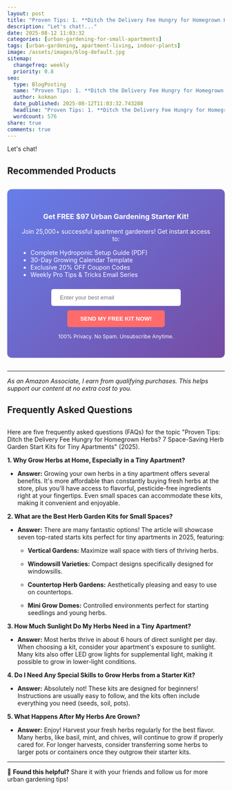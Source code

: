 ```yaml
---
layout: post
title: "Proven Tips: 1. **Ditch the Delivery Fee Hungry for Homegrown Herbs? 7 Space-Saving Herb Garden Start Kits for Tiny Apartments** (2025)"
description: "Let's chat!..."
date: 2025-08-12 11:03:32 
categories: [urban-gardening-for-small-apartments]
tags: [urban-gardening, apartment-living, indoor-plants]
image: /assets/images/blog-default.jpg
sitemap:
  changefreq: weekly
  priority: 0.8
seo:
  type: BlogPosting
  name: "Proven Tips: 1. **Ditch the Delivery Fee Hungry for Homegrown Herbs? 7 Space-Saving Herb Garden Start Kits for Tiny Apartments** (2025)"
  author: kokman
  date_published: 2025-08-12T11:03:32.743288
  headline: "Proven Tips: 1. **Ditch the Delivery Fee Hungry for Homegrown Herbs? 7 Space-Saving Herb Garden Start Kits for Tiny Apartments** (2025)"
  wordcount: 576
share: true
comments: true
---
```


Let's chat!

## Recommended Products



<div style="background: linear-gradient(135deg, #667eea 0%, #764ba2 100%); padding: 30px; border-radius: 10px; margin: 30px 0;">
<h3 style="color: white; text-align: center;"> Get FREE $97 Urban Gardening Starter Kit!</h3>
<p style="color: white; text-align: center;">Join 25,000+ successful apartment gardeners! Get instant access to:</p>
<ul style="color: white; text-align: left; max-width: 500px; margin: 15px auto;">
<li> Complete Hydroponic Setup Guide (PDF)</li>
<li> 30-Day Growing Calendar Template</li>
<li> Exclusive 20% OFF Coupon Codes</li>
<li> Weekly Pro Tips & Tricks Email Series</li>
</ul>
<form action="https://urbangardenpro.us1.list-manage.com/subscribe/post?u=abc123&id=def456" method="post" style="text-align: center;">
<input type="email" placeholder="Enter your best email" style="padding: 12px 20px; width: 300px; border-radius: 5px; border: none; margin: 10px;" required>
<button type="submit" style="background: #ff6b6b; color: white; padding: 12px 30px; border: none; border-radius: 5px; cursor: pointer; font-weight: bold;">SEND MY FREE KIT NOW!</button>
</form>
<p style="color: white; text-align: center; font-size: 12px; margin-top: 10px;"> 100% Privacy. No Spam. Unsubscribe Anytime.</p>
</div>
    

---
*As an Amazon Associate, I earn from qualifying purchases. This helps support our content at no extra cost to you.*



## Frequently Asked Questions

##  

Here are five frequently asked questions (FAQs) for the topic "Proven Tips: Ditch the Delivery Fee Hungry for Homegrown Herbs? 7 Space-Saving Herb Garden Start Kits for Tiny Apartments" (2025).


**1.  Why Grow Herbs at Home, Especially in a Tiny Apartment?**
   
* **Answer:** Growing your own herbs in a tiny apartment offers several benefits. It's more affordable than constantly buying fresh herbs at the store, plus you'll have access to flavorful, pesticide-free ingredients right at your fingertips. Even small spaces can accommodate these kits, making it convenient and enjoyable.   

**2. What are the Best Herb Garden Kits for Small Spaces?**

* **Answer:** There are many fantastic options! The article will showcase seven top-rated starts kits perfect for tiny apartments in 2025, featuring:


    * **Vertical Gardens:** Maximize wall space with tiers of thriving herbs. 
    * **Windowsill Varieties:** Compact designs specifically designed for windowsills.

    * **Countertop Herb Gardens:** Aesthetically pleasing and easy to use on countertops.
    * **Mini Grow Domes:**  Controlled environments perfect for starting seedlings and young herbs.

 **3. How Much Sunlight Do My Herbs Need in a Tiny Apartment?**

* **Answer:** Most herbs thrive in about 6 hours of direct sunlight per day. When choosing a kit, consider your apartment's exposure to sunlight. Many kits also offer  LED grow lights for supplemental light, making it possible to grow in lower-light conditions.
  
**4. Do I Need Any Special Skills to Grow Herbs from a Starter Kit?**

* **Answer:** Absolutely not! These kits are designed for beginners!  Instructions are usually easy to follow, and the kits often include everything you need (seeds, soil, pots).

**5. What Happens After My Herbs Are Grown?**

* **Answer:**  Enjoy! Harvest your fresh herbs regularly for the best flavor. Many herbs, like basil, mint, and chives, will continue to grow if properly cared for. For longer harvests, consider transferring some herbs to larger pots or containers once they outgrow their starter kits.

<script type="application/ld+json">
{
  "@context": "https://schema.org",
  "@type": "BlogPosting",
  "headline": "Proven Tips: 1. **Ditch the Delivery Fee Hungry for Homegrown Herbs? 7 Space-Saving Herb Garden Start Kits for Tiny Apartments** (2025)",
  "author": {
    "@type": "Person",
    "name": "kokman"
  },
  "datePublished": "2025-08-12T11:03:32.742035",
  "dateModified": "2025-08-12T11:03:32.742035",
  "publisher": {
    "@type": "Organization",
    "name": "Urban Garden Pro",
    "url": "https://kokman168.github.io/my-ai-blog"
  },
  "wordCount": 482,
  "articleBody": "Let's chat!\n\n## Recommended Products\n\n\n\n<div style=\"background: linear-gradient(135deg, #667eea 0%, #764ba2 100%); padding: 30px; border-radius: 10px; margin: 30px 0;\">\n<h3 style=\"color: white; text-a..."
}
</script>


---

🚀 **Found this helpful?** Share it with your friends and follow us for more urban gardening tips!

